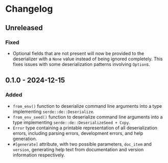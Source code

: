 # Changelog

## Unreleased
### Fixed
- Optional fields that are not present will now be provided to the deserializer with a `None` value instead of being ignored completely. This fixes issues with some deserialization patterns involving `Option`s.

## 0.1.0 - 2024-12-15
### Added
- `from_env()` function to deserialize command line arguments into a type implementing `serde::de::Deserialize`.
- `from_env_seed()` function to deserialize command line arguments into a type implementing `serde::de::DeserializeSeed + Copy`.
- `Error` type containing a printable representation of all deserialization errors, including parsing errors, development errors, and help generation.
- `#[generate]` attribute, with two possible parameters, `doc_item` and `version`, generating help text from documentation and version information respectively.
